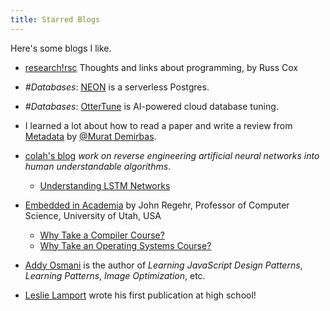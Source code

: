 ```yaml
---
title: Starred Blogs
---
```


Here's some blogs I like.

- [research!rsc](https://research.swtch.com/) Thoughts and links about programming, by Russ Cox

- *#Databases*: [NEON](https://neon.tech/blog) is a serverless Postgres.
- *#Databases*: [OtterTune](https://ottertune.com/blog/) is AI-powered cloud database tuning.

- I learned a lot about how to read a paper and write a review from [Metadata](http://muratbuffalo.blogspot.com/) by [@Murat Demirbas](https://twitter.com/muratdemirbas).

- [colah's blog](https://colah.github.io/) *work on reverse engineering artificial neural networks into human understandable algorithms*.
  - [Understanding LSTM Networks](https://colah.github.io/posts/2015-08-Understanding-LSTMs/)

- [Embedded in Academia](https://blog.regehr.org/) by John Regehr, Professor of Computer Science, University of Utah, USA
  - [Why Take a Compiler Course?](https://blog.regehr.org/archives/169)
  - [Why Take an Operating Systems Course?](https://blog.regehr.org/archives/164)

- [Addy Osmani](https://addyosmani.com/) is the author of *Learning JavaScript Design Patterns*, *Learning Patterns*, *Image Optimization*, etc.

- [Leslie Lamport](http://lamport.azurewebsites.net/pubs/pubs.html) wrote his first publication at high school!
